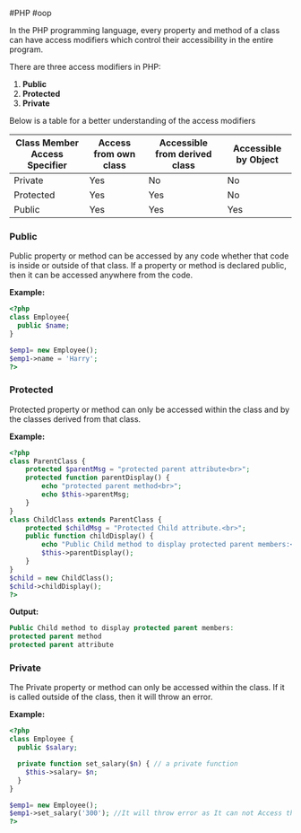 #PHP #oop 

In the PHP programming language, every property and method of a class can have access modifiers which control their accessibility in the entire program. 

There are three access modifiers in PHP:

1. **Public**
2. **Protected**
3. **Private**

Below is a table for a better understanding of the access modifiers

| Class Member Access Specifier | Access from own class | Accessible from derived class | Accessible by Object |
| ----------------------------- | --------------------- | ----------------------------- | -------------------- |
| Private                       | Yes                   | No                            | No                   |
| Protected                     | Yes                   | Yes                           | No                   |
| Public                        | Yes                   | Yes                           | Yes                  |

### Public

Public property or method can be accessed by any code whether that code is inside or outside of that class. If a property or method is declared public, then it can be accessed anywhere from the code. 

**Example:**

```php
<?php
class Employee{
  public $name;
}

$emp1= new Employee();
$emp1->name = 'Harry'; 
?>
```

### Protected

Protected property or method can only be accessed within the class and by the classes derived from that class.

**Example:**

```php
<?php
class ParentClass {
    protected $parentMsg = "protected parent attribute<br>";
    protected function parentDisplay() {
        echo "protected parent method<br>";
        echo $this->parentMsg;
    }
}
class ChildClass extends ParentClass {
    protected $childMsg = "Protected Child attribute.<br>";
    public function childDisplay() {
        echo "Public Child method to display protected parent members:<br>";
        $this->parentDisplay();
    }
}
$child = new ChildClass();
$child->childDisplay();
?>
```

**Output:**

```php
Public Child method to display protected parent members:
protected parent method
protected parent attribute
```

### Private

The Private property or method can only be accessed within the class. If it is called outside of the class, then it will throw an error. 

**Example:**

```php
<?php
class Employee {
  public $salary;

  private function set_salary($n) { // a private function
    $this->salary= $n;
  }
}

$emp1= new Employee();
$emp1->set_salary('300'); //It will throw error as It can not Access the Private Function
?>
```


